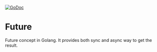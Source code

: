 [![GoDoc](https://godoc.org/github.com/uudashr/go-future?status.svg)](https://godoc.org/github.com/uudashr/go-future)
# Future

Future concept in Golang. It provides both sync and async way to get the result.


